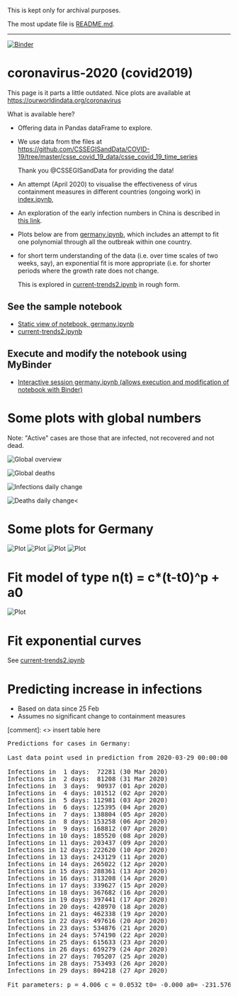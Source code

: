This is kept only for archival purposes.

The most update file is [README.md](README.md).

------------------------------------------



[![Binder](https://mybinder.org/badge_logo.svg)](https://mybinder.org/v2/gh/fangohr/coronavirus-2020/master?filepath=germany.ipynb)

# coronavirus-2020 (covid2019)

This page is it parts a little outdated. Nice plots are available at https://ourworldindata.org/coronavirus

What is available here?

- Offering data in Pandas dataFrame to explore.

- We use data from the files at https://github.com/CSSEGISandData/COVID-19/tree/master/csse_covid_19_data/csse_covid_19_time_series

  Thank you @CSSEGISandData for providing the data!

- An attempt (April 2020) to visualise the effectiveness of 
  virus containment measures in different countries (ongoing work)
  in [index.ipynb](https://nbviewer.jupyter.org/github/fangohr/coronavirus-2020/blob/master/index.ipynb), 
  

- An exploration of the early infection numbers in China is described in [this link](readme-old.md).

- Plots below are from [germany.ipynb](https://nbviewer.jupyter.org/github/fangohr/coronavirus-2020/blob/master/germany.ipynb), 
  which includes an attempt to fit one polynomial through all the outbreak within one country.
  
- for short term understanding of the data (i.e. over time scales of two weeks,
say), an exponential fit is more appropriate (i.e. for shorter periods where the
growth rate does not change.

  This is explored in [current-trends2.ipynb](https://nbviewer.jupyter.org/github/fangohr/coronavirus-2020/blob/master/current-trends2.ipynb) in rough form.

## See the sample notebook

- [Static view of notebook, germany.ipynb](https://nbviewer.jupyter.org/github/fangohr/coronavirus-2020/blob/master/germany.ipynb)
- [current-trends2.ipynb](https://nbviewer.jupyter.org/github/fangohr/coronavirus-2020/blob/master/current-trends2.ipynb) 

## Execute and modify the notebook using MyBinder

- [Interactive session germany.ipynb (allows execution and modification of notebook with Binder)](https://mybinder.org/v2/gh/fangohr/coronavirus-2020/master?filepath=germany.ipynb)


# Some plots with global numbers

Note: "Active" cases are those that are infected, not recovered and not dead.

![Global overview](figures/global-overview.svg)

![Global deaths](figures/global-deaths.svg)

![Infections daily change](figures/global-new-infections.svg)

![Deaths daily change](figures/global-new-deaths.svg)<

# Some plots for Germany

![Plot](figures/germany-overview.svg)
![Plot](figures/germany-overview-25-feb.svg)
![Plot](figures/new-cases-Germany.svg)
![Plot](figures/new-deaths-Germany.svg)

# Fit model of type n(t) = c*(t-t0)^p + a0

![Plot](figures/infections-with-model-fit.svg)

# Fit exponential curves

See [current-trends2.ipynb](current-trends2.ipynb)

# Predicting increase in infections

- Based on data since 25 Feb
- Assumes no significant change to containment measures 

[comment]: <> insert table here
<pre>
Predictions for cases in Germany:

Last data point used in prediction from 2020-03-29 00:00:00

Infections in  1 days:  72281 (30 Mar 2020)
Infections in  2 days:  81208 (31 Mar 2020)
Infections in  3 days:  90937 (01 Apr 2020)
Infections in  4 days: 101512 (02 Apr 2020)
Infections in  5 days: 112981 (03 Apr 2020)
Infections in  6 days: 125395 (04 Apr 2020)
Infections in  7 days: 138804 (05 Apr 2020)
Infections in  8 days: 153258 (06 Apr 2020)
Infections in  9 days: 168812 (07 Apr 2020)
Infections in 10 days: 185520 (08 Apr 2020)
Infections in 11 days: 203437 (09 Apr 2020)
Infections in 12 days: 222620 (10 Apr 2020)
Infections in 13 days: 243129 (11 Apr 2020)
Infections in 14 days: 265022 (12 Apr 2020)
Infections in 15 days: 288361 (13 Apr 2020)
Infections in 16 days: 313208 (14 Apr 2020)
Infections in 17 days: 339627 (15 Apr 2020)
Infections in 18 days: 367682 (16 Apr 2020)
Infections in 19 days: 397441 (17 Apr 2020)
Infections in 20 days: 428970 (18 Apr 2020)
Infections in 21 days: 462338 (19 Apr 2020)
Infections in 22 days: 497616 (20 Apr 2020)
Infections in 23 days: 534876 (21 Apr 2020)
Infections in 24 days: 574190 (22 Apr 2020)
Infections in 25 days: 615633 (23 Apr 2020)
Infections in 26 days: 659279 (24 Apr 2020)
Infections in 27 days: 705207 (25 Apr 2020)
Infections in 28 days: 753493 (26 Apr 2020)
Infections in 29 days: 804218 (27 Apr 2020)

Fit parameters: p = 4.006 c = 0.0532 t0= -0.000 a0= -231.576</pre>
